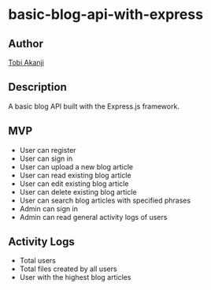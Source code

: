 # basic-blog-api-with-express

## Author
[Tobi Akanji](htps://github.com/Tboy-AK)

## Description
A basic blog API built with the Express.js framework.

## MVP
- User can register
- User can sign in
- User can upload a new blog article
- User can read existing blog article
- User can edit existing blog article
- User can delete existing blog article
- User can search blog articles with specified phrases
- Admin can sign in
- Admin can read general activity logs of users

## Activity Logs
- Total users
- Total files created by all users
- User with the highest blog articles
